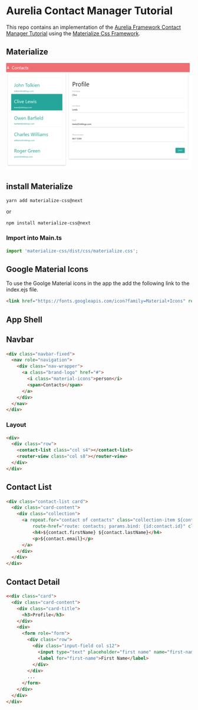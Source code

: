 # Aurelia Contact Manager Tutorial

This repo contains an implementation of the [Aurelia Framework Contact Manager Tutorial](http://aurelia.io/docs/tutorials/creating-a-contact-manager) using the 
[Materialize Css Framework](http://materializecss.com/).

## Materialize

![The Finished Application](contact-manager-materialize.png)

## install Materialize

```
yarn add materialize-css@next
``` 

or 

```
npm install materialize-css@next
```

### Import into Main.ts
```typescript 
import 'materialize-css/dist/css/materialize.css';
```

## Google Material Icons

To use the Goolge Material icons in the app the add the following link to the index.ejs file.

```html
<link href="https://fonts.googleapis.com/icon?family=Material+Icons" rel="stylesheet">
```
## App Shell

## Navbar

```html
<div class="navbar-fixed">
  <nav role="navigation">
    <div class="nav-wrapper">
      <a class="brand-logo" href="#">
        <i class="material-icons">person</i>
        <span>Contacts</span>
      </a>
    </div>
  </nav>
</div>
```
### Layout

```html
<div>
  <div class="row">
    <contact-list class="col s4"></contact-list>
    <router-view class="col s8"></router-view>
  </div>
</div>
``` 
## Contact List 

```html
<div class="contact-list card">
  <div class="card-content">
    <div class="collection">
      <a repeat.for="contact of contacts" class="collection-item ${contact.id === $parent.selectedId ? 'active' : ''}"
          route-href="route: contacts; params.bind: {id:contact.id}" click.delegate="$parent.select(contact)" >
          <h4>${contact.firstName} ${contact.lastName}</h4>
          <p>${contact.email}</p>
      </a>
    </div>
  </div>
</div>
```

## Contact Detail

```html
<<div class="card">
  <div class="card-content">
    <div class="card-title">
      <h3>Profile</h3>
    </div>
    <div>
      <form role="form">
        <div class="row">
          <div class="input-field col s12">
            <input type="text" placeholder="first name" name="first-name" value.bind="contact.firstName">
            <label for="first-name">First Name</label>
          </div>
        </div>
        ...
      </form>
    </div>
  </div>
</div>
```
